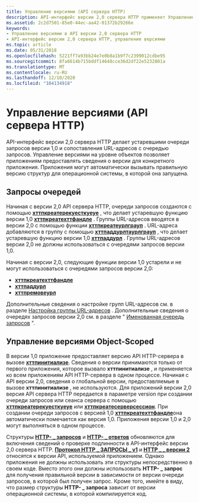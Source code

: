 ```yaml
---
title: Управление версиями (API сервера HTTP)
description: API-интерфейс версии 2,0 сервера HTTP применяет Управление версиями с областью действия объекта для определения версии API.
ms.assetid: 2c2d7501-85e0-44ec-aa42-01372b29266e
keywords:
- Управление версиями в API версии 2,0 сервера HTTP
- API-интерфейс версии 2,0 сервера HTTP, управление версиями
ms.topic: article
ms.date: 05/31/2018
ms.openlocfilehash: 5221ff7a93bb24e7e0b8a1b9f7c2399012cdbe95
ms.sourcegitcommit: 8fa6614b715bddf14648cce36d2df22e5232801a
ms.translationtype: MT
ms.contentlocale: ru-RU
ms.lasthandoff: 12/10/2020
ms.locfileid: "104134918"
---
```

# <a name="versioning-http-server-api"></a>Управление версиями (API сервера HTTP)

API-интерфейс версии 2,0 сервера HTTP делает устаревшими очереди запросов версии 1,0 и сопоставления URL-адресов с очередью запросов. Управление версиями на уровне объектов позволяет приложениям предоставлять сведения о версии для конкретного приложения. Приложения могут автоматически вызывать правильную версию структур для операционной системы, в которой она запущена.

## <a name="request-queues"></a>Запросы очередей

Начиная с версии 2,0 API сервера HTTP, очереди запросов создаются с помощью [**хттпкреатерекуесткуеуе**](/windows/desktop/api/Http/nf-http-httpcreaterequestqueue) , что делает устаревшую функцию версии 1,0 [**хттпкреатехттфандле**](/windows/desktop/api/Http/nf-http-httpcreatehttphandle) . Группы URL-адресов вводятся в версии 2,0 с помощью функции [**хттпкреатеурлграуп**](/windows/desktop/api/Http/nf-http-httpcreateurlgroup) . URL-адреса добавляются в группу с помощью [**хттпаддурлтаурлграуп**](/windows/desktop/api/Http/nf-http-httpaddurltourlgroup) , что делает устаревшую функцию версии 1,0 [**хттпаддурл**](/windows/desktop/api/Http/nf-http-httpaddurl) . Группы URL-адресов версии 2,0 не должны использоваться с очередями запросов версии 1,0.

Начиная с версии 2,0, следующие функции версии 1,0 устарели и не могут использоваться с очередями запросов версии 2,0:

-   [**хттпкреатехттфандле**](/windows/desktop/api/Http/nf-http-httpcreatehttphandle)
-   [**хттпаддурл**](/windows/desktop/api/Http/nf-http-httpaddurl)
-   [**хттпремовеурл**](/windows/desktop/api/Http/nf-http-httpremoveurl)

Дополнительные сведения о настройке групп URL-адресов см. в разделе [Настройка группы URL-адресов](configuring-the-url-group.md) . Дополнительные сведения о очередях запросов версии 2,0 см. в разделе " [Именованная очередь запросов](named-request-queue.md) ".

## <a name="object-scoped-versioning"></a>Управление версиями Object-Scoped

В версии 1,0 приложение предоставляет версию API HTTP-сервера в вызове [**хттпинитиализе**](/windows/desktop/api/Http/nf-http-httpinitialize). Сведения о версии принимаются только от первого приложения, которое вызвало **хттпинитиализе** , и применяется ко всем приложениям API HTTP-сервера в одном процессе. Начиная с API версии 2,0, сведения о глобальной версии, предоставляемые в вызове **хттпинитиализе** , не используются. Для приложений версии 2,0 версия API сервера HTTP передается в параметре version при создании очереди запросов или сеанса сервера с помощью [**хттпкреатерекуесткуеуе**](/windows/desktop/api/Http/nf-http-httpcreaterequestqueue) или [**хттпкреатесерверсессион**](/windows/desktop/api/Http/nf-http-httpcreateserversession). При создании очереди запросов с версией 1,0 [**хттпкреатехттфандле**](/windows/desktop/api/Http/nf-http-httpcreatehttphandle)она автоматически помечается как версия 1,0. Приложения версии 1,0 и 2,0 могут выполняться в одном процессе.

Структуры [**HTTP- \_ запросов**](/previous-versions/windows/desktop/legacy/aa364545(v=vs.85)) и [**HTTP- \_ ответов**](http-response.md) обновляются для включения сведений о проверке подлинности в API-интерфейс версии 2,0 сервера HTTP. [**Протокол HTTP \_ ЗАПРОСЫ \_ v1**](/windows/desktop/api/Http/ns-http-http_request_v1) и [**HTTP \_ \_ версии 2**](/windows/desktop/api/Http/ns-http-http_request_v2) относятся к версии API, используемой приложением. Однако приложения не должны использовать эти структуры непосредственно в своем коде. Вместо этого они должны использовать **HTTP- \_ запрос** для получения правильной версии в зависимости от версии очереди запросов, в которой был получен запрос. Кроме того, имейте в виду, что размер структуры **HTTP- \_ запроса** зависит от версии операционной системы, в которой компилируется код.

 

 

